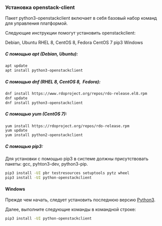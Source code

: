 ### Установка openstack-client

Пакет python3-openstackclient включает в себя базовый набор команд для управления платформой.

Следующие инструкции помогут установить openstackclient:

<tabs>
<tablist>
<tab>Debian, Ubuntu</tab>
<tab>RHEL 8, CentOS 8, Fedora</tab>
<tab>CentOS 7</tab>
<tab>pip3</tab>
<tab>Windows</tab>
</tablist>
<tabpanel>

##### C помощью apt (Debian, Ubuntu):

```bash
apt update
apt install python3-openstackclient 
```

</tabpanel>
<tabpanel>

##### С помощью dnf (RHEL 8, CentOS 8,  Fedora):

```bash
dnf install https://www.rdoproject.org/repos/rdo-release.el8.rpm
dnf update
dnf install python3-openstackclient
```

</tabpanel>
<tabpanel>

##### С помощью yum (CentOS 7):

```bash
yum install https://rdoproject.org/repos/rdo-release.rpm
yum update
yum install python2-openstackclient
```

</tabpanel>
<tabpanel>

##### C помощью pip3:

Для установки с помощью pip3 в системе должны присутствовать пакеты: gcc, pyhton3-dev, python3-pip.

```bash
pip3 install -UI pbr testresources setuptools pytz wheel
pip3 install -UI python-openstackclient
```

</tabpanel>
<tabpanel>

#### Windows

Прежде чем начать, следует установить последнюю версию [Python3](https://www.python.org/downloads/window).

Далее, выполните следующие команды в командной строке:

```bash
pip3 install -UI python-openstackclient
```

</tabpanel>
</tabs>
